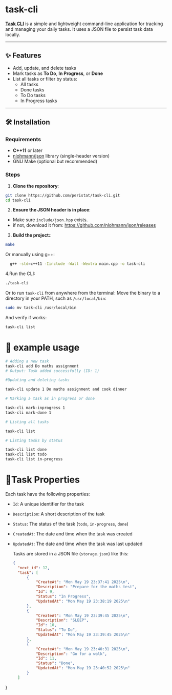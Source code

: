 # task-cli

  
**[Task CLI](https://github.com/peristat/task-cli)** is a simple and lightweight command-line application for tracking and managing your daily tasks. It uses a JSON file to persist task data locally.

---
 
## ✨ Features
- Add, update, and delete tasks
- Mark tasks as **To Do**, **In Progress**, or **Done**
- List all tasks or filter by status:
	- All tasks
	- Done tasks
	- To Do tasks
	- In Progress tasks

---

## 🛠 Installation 
### Requirements

- **C++11** or later
- [nlohmann/json](https://github.com/nlohmann/json) library (single-header version)
- GNU Make (optional but recommended)
 
### Steps

1. **Clone the repository**:
```bash
git clone https://github.com/peristat/task-cli.git
cd task-cli
```

2. **Ensure the JSON header is in place**:
- Make sure `include/json.hpp` exists.
- if not, download it from:
	https://github.com/nlohmann/json/releases

3. **Build the project:**:
```bash
make
```
  Or manually using g++:
  ```bash
    g++ -std=c++11 -Iinclude -Wall -Wextra main.cpp -o task-cli
  ```

4.Run the CLI:
  ```bash
  ./task-cli
  ```
Or to run `task-cli` from anywhere from the terminal:
Move the binary to a directory in your PATH, such as `/usr/local/bin`:
```bash
sudo mv task-cli /usr/local/bin
```
And verify if works:
```bash
task-cli list
```

# 🚀 example usage

```bash
# Adding a new task
task-cli add Do maths assignment
# Output: Task added successfully (ID: 1)

#Updating and deleting tasks

task-cli update 1 Do maths assignment and cook dinner

# Marking a task as in progress or done

task-cli mark-inprogress 1
task-cli mark-done 1

# Listing all tasks

task-cli list

# Listing tasks by status

task-cli list done
task-cli list todo
task-cli list in-progress
```

# 🧾Task Properties

Each task have the following properties:

- `Id`: A unique identifier for the task
- `Description`: A short description of the task
- `Status`: The status of the task (`todo`, `in-progress`, `done`)
- `CreatedAt`: The date and time when the task was created
- `UpdatedAt`: The date and time when the task was last updated

  Tasks are stored in a JSON file (`storage.json`) like this:
  ```json
  {
    "next_id": 12,
    "task": [
        {
            "CreateAt": "Mon May 19 23:37:41 2025\n",
            "Description": "Prepare for the maths test",
            "Id": 9,
            "Status": "In Progress",
            "UpdatedAt": "Mon May 19 23:38:19 2025\n"
        },
        {
            "CreateAt": "Mon May 19 23:39:45 2025\n",
            "Description": "SLEEP",
            "Id": 10,
            "Status": "To Do",
            "UpdatedAt": "Mon May 19 23:39:45 2025\n"
        },
        {
            "CreateAt": "Mon May 19 23:40:31 2025\n",
            "Description": "Go for a walk",
            "Id": 11,
            "Status": "Done",
            "UpdatedAt": "Mon May 19 23:40:52 2025\n"
        }
    ]
}

```
